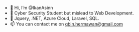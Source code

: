- 👋 Hi, I’m @IkanAsinn
- 🌱 Cyber Security Student but mislead to Web Development.
- 👀 Jquery, .NET, Azure Cloud, Laravel, SQL.
- 📫 You can contact me on qbin.hermawan@gmail.com

<!---
IkanAsinn/IkanAsinn is a ✨ special ✨ repository because its `README.md` (this file) appears on your GitHub profile.
You can click the Preview link to take a look at your changes.
--->
